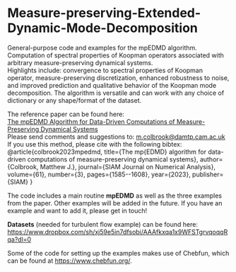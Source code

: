 # Measure-preserving-Extended-Dynamic-Mode-Decomposition
General-purpose code and examples for the mpEDMD algorithm. Computation of spectral properties of Koopman operators associated with arbitrary measure-preserving dynamical systems.<br>
Highlights include: convergence to spectral properties of Koopman operator, measure-preserving discretization, enhanced robustness to noise, and improved prediction and qualitative behavior of the Koopman mode decomposition. The algorithm is versatile and can work with any choice of dictionary or any shape/format of the dataset.

The reference paper can be found here:<br>
[The mpEDMD Algorithm for Data-Driven Computations of Measure-Preserving Dynamical Systems](https://epubs.siam.org/doi/abs/10.1137/22M1521407?journalCode=sjnaam)<br>
Please send comments and suggestions to: m.colbrook@damtp.cam.ac.uk<br>
If you use this method, please cite with the following bibtex:<br>
@article{colbrook2023mpedmd,
  title={The mp{EDMD} algorithm for data-driven computations of measure-preserving dynamical systems},
  author={Colbrook, Matthew J.},
  journal={SIAM Journal on Numerical Analysis},
  volume={61},
  number={3},
  pages={1585--1608},
  year={2023},
  publisher={SIAM}
}


The code includes a main routine **mpEDMD** as well as the three examples from the paper. Other examples will be added in the future. If you have an example and want to add it, please get in touch! 

**Datasets** (needed for turbulent flow example) can be found here: https://www.dropbox.com/sh/xj59e5in7dfsobi/AAAfkxqa1x9WFSTgrvqoqqRqa?dl=0

Some of the code for setting up the examples makes use of Chebfun, which can be found at https://www.chebfun.org/.
